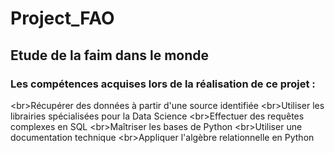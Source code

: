# Project_FAO
## Etude de la faim dans le monde

### Les compétences acquises lors de la réalisation de ce projet :
<br\>Récupérer des données à partir d'une source identifiée 
<br\>Utiliser les librairies spécialisées pour la Data Science
<br\>Effectuer des requêtes complexes en SQL
<br\>Maîtriser les bases de Python
<br\>Utiliser une documentation technique
<br\>Appliquer l'algèbre relationnelle en Python

